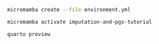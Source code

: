 
```bash
micromamba create --file environment.yml 
```

```bash
micromamba activate imputation-and-pgs-tutorial
```

```bash
quarto preview
```